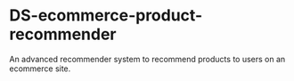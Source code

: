 # DS-ecommerce-product-recommender
An advanced recommender system to recommend products to users on an ecommerce site.
